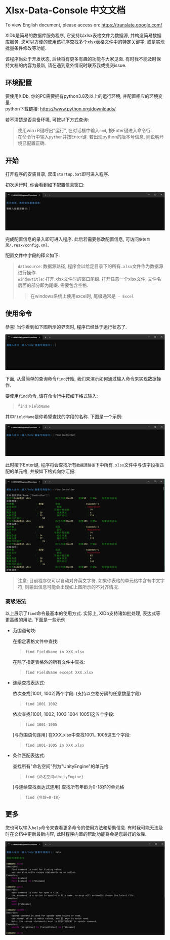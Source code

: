 # Xlsx-Data-Console 中文文档
To view English document, please access on: https://translate.google.com/

XlDb是简易的数据库服务程序, 它支持以xlsx表格文件为数据源, 并构造简易数据库服务. 您可以方便的使用该程序查找多个xlsx表格文件中的特定关键字, 或是实现批量条件修改等功能.

该程序尚处于开发状态, 后续将有更多有趣的功能与大家见面. 有时我不能及时保持文档的内容为最新, 请在遇到意外情况时联系我或提交issue.

## 环境配置

要使用XlDb, 你的PC需要拥有python3.8及以上的运行环境, 并配置相应的环境变量.  
python下载链接: https://www.python.org/downloads/

若不清楚是否具备环境, 可按以下方式查询:  
> 使用win+R键呼出"运行", 在对话框中输入```cmd```, 按Enter键进入命令行.  
> 在命令行中输入```python```并按Enter键. 若出现python的版本号信息, 则说明环境已配置正确.


## 开始

打开程序的安装目录, 双击```startup.bat```即可进入程序.

初次运行时, 你会看到如下配置信息窗口:

![](.resx/readme_imgs/welcome.jpg)

完成配置信息的录入即可进入程序. 此后若需要修改配置信息, 可访问```安装目录/.resx/config.xml```.

配置文件中字段的释义如下:  
> ```datasource```: 数据源路径, 程序会以给定目录下的所有```.xlsx```文件作为数据源进行操作.  
> ```windowtitle```: 打开.xlsx文件时的窗口尾缀. 打开任意一个xlsx文件, 文件名后面的部分即为尾缀. 需要包含空格. 
>> 在windows系统上使用excel时, 尾缀通常是``` - Excel```  


## 使用命令

恭喜! 当你看到如下图所示的界面时, 程序已经处于运行状态了.

![](.resx/readme_imgs/cmd_1.png)

下面, 从最简单的查询命令```find```开始, 我们来演示如何通过输入命令来实现数据操作.  

要使用```find```命令, 请在命令行中按如下格式输入:  
> ```find FieldName```

其中```FieldName```是你希望查找的字段的名称. 下图是一个示例:

![](.resx/readme_imgs/cmd_find_1.png)

此时按下Enter键, 程序将会查找所有```数据源路径```下中所有```.xlsx```文件中与该字段相匹配的单元格, 并按如下格式向你汇报:

![](.resx/readme_imgs/cmd_find_2.jpg)

> 注意: 目前程序仅可以自动对齐英文字符. 如果你表格的单元格中含有中文字符, 则输出信息可能会出现如上图所示的不对齐情况.

### 高级语法

以上展示了```find```命令最基本的使用方式. 实际上, XlDb支持诸如批处理, 表达式等更高级的用法. 下面是一些示例:

- 范围语句块:  

    在指定表格文件中查找:
    > ```find FieldName in XXX.xlsx```  

    在除了指定表格外的所有文件中查找:
    > ```find FieldName except XXX.xlsx```

- 连续查找表达式:

    依次查找[1001, 1002]两个字段: (支持以空格分隔的任意数量字段)
    > ```find 1001 1002```  

    依次查找[1001, 1002, 1003 1004 1005]这五个字段:
    > ```find 1001-1005```  

    [与范围语句连用] 在XXX.xlsx中查找1001...1005这五个字段:
    > ```find 1001-1005 in XXX.xlsx```  

- 条件匹配表达式:

    查找所有"命名空间"列为"UnityEngine"的单元格:
    > ```find {命名空间=UnityEngine}```

    [与连续查找表达式连用] 查找所有年龄为0-18岁的单元格
    > ```find {年龄=0-18}```

## 更多

您也可以输入```help```命令来查看更多命令的使用方法和帮助信息. 有时我可能无法及时在文档中更新最新内容, 此时程序内置的帮助功能将会是您最好的依靠.

![](.resx/readme_imgs/cmd_help.jpg)